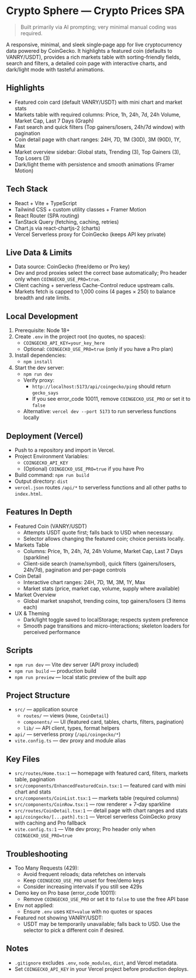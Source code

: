 # Crypto Sphere — Crypto Prices SPA

> Built primarily via AI prompting; very minimal manual coding was required.

A responsive, minimal, and sleek single‑page app for live cryptocurrency data powered by CoinGecko. It highlights a featured coin (defaults to VANRY/USDT), provides a rich markets table with sorting-friendly fields, search and filters, a detailed coin page with interactive charts, and dark/light mode with tasteful animations.

## Highlights
- Featured coin card (default VANRY/USDT) with mini chart and market stats
- Markets table with required columns: Price, 1h, 24h, 7d, 24h Volume, Market Cap, Last 7 Days (Graph)
- Fast search and quick filters (Top gainers/losers, 24h/7d window) with pagination
- Coin detail page with chart ranges: 24H, 7D, 1M (30D), 3M (90D), 1Y, Max
- Market overview sidebar: Global stats, Trending (3), Top Gainers (3), Top Losers (3)
- Dark/light theme with persistence and smooth animations (Framer Motion)

## Tech Stack
- React + Vite + TypeScript
- Tailwind CSS + custom utility classes + Framer Motion
- React Router (SPA routing)
- TanStack Query (fetching, caching, retries)
- Chart.js via react-chartjs-2 (charts)
- Vercel Serverless proxy for CoinGecko (keeps API key private)

## Live Data & Limits
- Data source: CoinGecko (free/demo or Pro key)
- Dev and prod proxies select the correct base automatically; Pro header only when `COINGECKO_USE_PRO=true`.
- Client caching + serverless Cache-Control reduce upstream calls.
- Markets fetch is capped to 1,000 coins (4 pages × 250) to balance breadth and rate limits.

## Local Development
1. Prerequisite: Node 18+
2. Create `.env` in the project root (no quotes, no spaces):
   - `COINGECKO_API_KEY=your_key_here`
   - Optional: `COINGECKO_USE_PRO=true` (only if you have a Pro plan)
3. Install dependencies:
   - `npm install`
4. Start the dev server:
   - `npm run dev`
   - Verify proxy:
     - `http://localhost:5173/api/coingecko/ping` should return `gecko_says`
     - If you see error_code 10011, remove `COINGECKO_USE_PRO` or set it to `false`
   - Alternative: `vercel dev --port 5173` to run serverless functions locally

## Deployment (Vercel)
- Push to a repository and import in Vercel.
- Project Environment Variables:
  - `COINGECKO_API_KEY`
  - (Optional) `COINGECKO_USE_PRO=true` if you have Pro
- Build command: `npm run build`
- Output directory: `dist`
- `vercel.json` routes `/api/*` to serverless functions and all other paths to `index.html`.

## Features In Depth
- Featured Coin (VANRY/USDT)
  - Attempts USDT quote first; falls back to USD when necessary.
  - Selector allows changing the featured coin; choice persists locally.
- Markets Table
  - Columns: Price, 1h, 24h, 7d, 24h Volume, Market Cap, Last 7 Days (sparkline)
  - Client-side search (name/symbol), quick filters (gainers/losers, 24h/7d), pagination and per-page controls
- Coin Detail
  - Interactive chart ranges: 24H, 7D, 1M, 3M, 1Y, Max
  - Market stats (price, market cap, volume, supply where available)
- Market Overview
  - Global market snapshot, trending coins, top gainers/losers (3 items each)
- UX & Theming
  - Dark/light toggle saved to localStorage; respects system preference
  - Smooth page transitions and micro-interactions; skeleton loaders for perceived performance

## Scripts
- `npm run dev` — Vite dev server (API proxy included)
- `npm run build` — production build
- `npm run preview` — local static preview of the built app

## Project Structure
- `src/` — application source
  - `routes/` — views (`Home`, `CoinDetail`)
  - `components/` — UI (featured card, tables, charts, filters, pagination)
  - `lib/` — API client, types, format helpers
- `api/` — serverless proxy (`/api/coingecko/*`)
- `vite.config.ts` — dev proxy and module alias

## Key Files
- `src/routes/Home.tsx:1` — homepage with featured card, filters, markets table, pagination
- `src/components/EnhancedFeaturedCoin.tsx:1` — featured card with mini chart and stats
- `src/components/CoinList.tsx:1` — markets table (required columns)
- `src/components/CoinRow.tsx:1` — row renderer + 7‑day sparkline
- `src/routes/CoinDetail.tsx:1` — detail page with chart ranges and stats
- `api/coingecko/[...path].ts:1` — Vercel serverless CoinGecko proxy with caching and Pro fallback
- `vite.config.ts:1` — Vite dev proxy; Pro header only when `COINGECKO_USE_PRO=true`

## Troubleshooting
- Too Many Requests (429):
  - Avoid frequent reloads; data refetches on intervals
  - Keep `COINGECKO_USE_PRO` unset for free/demo keys
  - Consider increasing intervals if you still see 429s
- Demo key on Pro base (error_code 10011):
  - Remove `COINGECKO_USE_PRO` or set it to `false` to use the free API base
- Env not applied:
  - Ensure `.env` uses `KEY=value` with no quotes or spaces
- Featured not showing VANRY/USDT:
  - USDT may be temporarily unavailable; falls back to USD. Use the selector to pick a different coin if desired.

## Notes
- `.gitignore` excludes `.env`, `node_modules`, `dist`, and Vercel metadata.
- Set `COINGECKO_API_KEY` in your Vercel project before production deploys.
